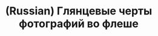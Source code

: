 ---
layout: default
category: mega
lang: en
title: (Russian) Глянцевые черты фотографий во флеше
slug: dynamic-image-smoothing-in-flash
tags: adobe flash gui 
postid: 828
translated: no
---